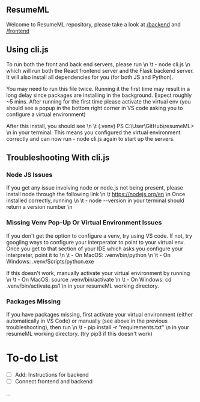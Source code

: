 ## ResumeML

Welcome to ResumeML repository, please take a look at [/backend](https://github.com/LTCinterns2023/resumeML/tree/main/frontend) and [/frontend](https://github.com/LTCinterns2023/resumeML/tree/main/backend)

## Using cli.js

To run both the front and back end servers, please run \n 
\t - node cli.js \n
which will run both the React frontend server and the Flask backend server.
It will also install all dependencies for you (for both JS and Python).

You may need to run this file twice. Running it the first time may result in a long delay since packages are installing in the background. Expect
roughly ~5 mins. After running for the first time please activate the virtual env (you should see a popup in the bottom right corner in VS code
asking you to configure a virtual environment)

After this install, you should see \n
\t (.venv) PS C:\User\GitHub\resumeML> \n
in your terminal. This means you configured the virtual environment correctly and can now run - node cli.js
again to start up the servers.

## Troubleshooting With cli.js

### Node JS Issues

If you get any issue involving node or node.js not being present, please install node through the following link \n
\t https://nodejs.org/en \n
Once installed correctly, running \n
\t - node --version in your terminal should return a version number \n

### Missing Venv Pop-Up Or Virtual Environment Issues

If you don't get the option to configure a venv, try using VS code. If not, try googling ways to configure your interperator to point to your virtual env.
Once you get to that section of your IDE which asks you configure your interpreter, point it to \n
\t - On MacOS: .venv/bin/python \n
\t - On Windows: .venv/Scripts/python.exe

If this doesn't work, manually activate your virtual environment by running \n
\t - On MacOS: source .venv/bin/activate \n
\t - On Windows: cd .venv/bin/activate.ps1 \n
in your resumeML working directory.

### Packages Missing

If you have packages missing, first activate your virtual environment (either automatically in VS Code) or manually (see above in the previous troubleshooting), then run  \n
\t - pip install -r "requirements.txt" \n
in your resumeML working directory. (try pip3 if this doesn't work)

# To-do List

- [ ] Add: Instructions for backend
- [ ] Connect frontend and backend

...
